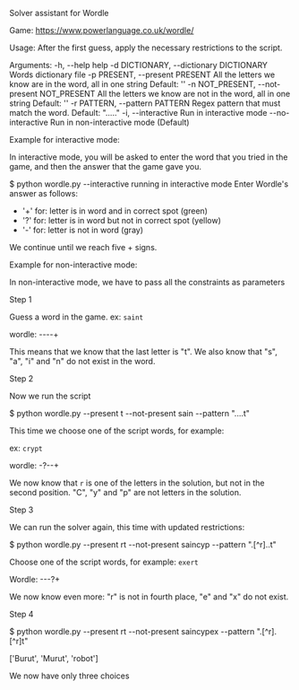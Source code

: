 Solver assistant for Wordle

Game:
https://www.powerlanguage.co.uk/wordle/

Usage:
After the first guess, apply the necessary restrictions to the script.

Arguments:
  -h, --help            help
  -d DICTIONARY, --dictionary DICTIONARY
                        Words dictionary file
  -p PRESENT, --present PRESENT
                        All the letters we know are in the word, all in one string 
                        Default: ''
  -n NOT_PRESENT, --not-present NOT_PRESENT
                        All the letters we know are not in the word, all in one string
			Default: ''
  -r PATTERN, --pattern PATTERN
                        Regex pattern that must match the word.
			Default: "....."
  -i, --interactive     Run in interactive mode
  --no-interactive      Run in non-interactive mode
			(Default)

Example for interactive mode:

In interactive mode, you will be asked to enter the word that you tried in the game, and then the answer that the game gave you.

$ python wordle.py --interactive
running in interactive mode
Enter Wordle's answer as follows:
- '+' for: letter is in word and in correct spot (green)
- '?' for: letter is in word but not in correct spot (yellow)
- '-' for: letter is not in word (gray)

We continue until we reach five + signs.


Example for non-interactive mode:

In non-interactive mode, we have to pass all the constraints as parameters

Step 1

Guess a word in the game. 
ex: `saint`

wordle:
----+

This means that we know that the last letter is "t".
We also know that "s", "a", "i" and "n" do not exist in the word.

Step 2

Now we run the script

$ python wordle.py --present t --not-present sain --pattern "....t"

This time we choose one of the script words, for example:

ex: `crypt`

wordle:
-?--+

We now know that `r` is one of the letters in the solution, but not in the second position.
"C", "y" and "p" are not letters in the solution.

Step 3

We can run the solver again, this time with updated restrictions:

$ python wordle.py --present rt --not-present saincyp --pattern ".[^r]..t"

Choose one of the script words, for example:
`exert`

Wordle:
---?+

We now know even more: "r" is not in fourth place, "e" and "x" do not exist.

Step 4

$ python wordle.py --present rt --not-present saincypex --pattern ".[^r].[^r]t"

['Burut', 'Murut', 'robot']

We now have only three choices
